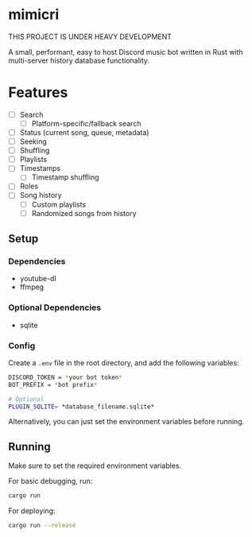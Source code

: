 # mimicri
THIS PROJECT IS UNDER HEAVY DEVELOPMENT

A small, performant, easy to host Discord music bot written in Rust with multi-server history database functionality.

# Features
- [ ] Search
  - [ ] Platform-specific/fallback search
- [ ] Status (current song, queue, metadata)
- [ ] Seeking
- [ ] Shuffling
- [ ] Playlists
- [ ] Timestamps
  - [ ] Timestamp shuffling
- [ ] Roles
- [ ] Song history
  - [ ] Custom playlists
  - [ ] Randomized songs from history

## Setup

### Dependencies
 - youtube-dl
 - ffmpeg
 
### Optional Dependencies
 - sqlite

### Config
Create a `.env` file in the root directory, and add the following variables:
```sh
DISCORD_TOKEN = *your bot token*
BOT_PREFIX = *bot prefix*

# Optional
PLUGIN_SQLITE= *database_filename.sqlite*
```

Alternatively, you can just set the environment variables before running.

## Running

Make sure to set the required environment variables.

For basic debugging, run:
```sh
cargo run
```

For deploying:
```sh
cargo run --release
```
